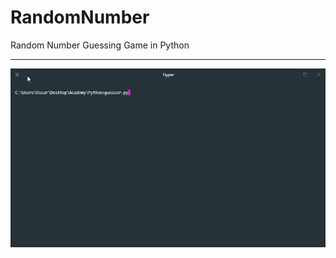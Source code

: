 # RandomNumber
Random Number Guessing Game in Python
***
![Alt Text](https://github.com/ofuen/RandomNumber/blob/master/screenshot/Python.gif)
